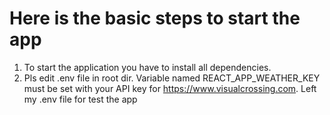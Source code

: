 # Here is the basic steps to start the app

1. To start the application you have to install all dependencies.
2. Pls edit .env file in root dir. Variable named REACT_APP_WEATHER_KEY must be set with your API key for <https://www.visualcrossing.com>. Left my .env file for test the app
